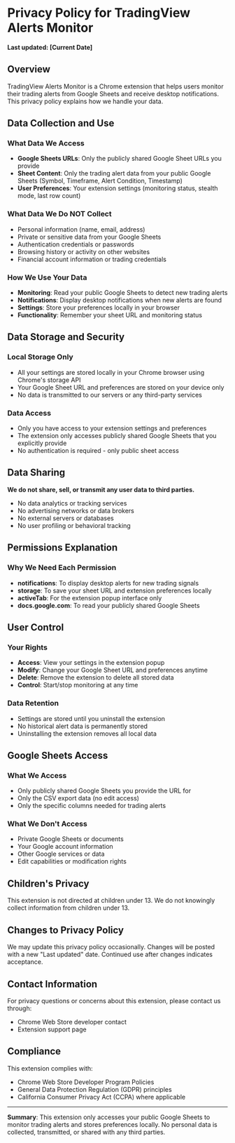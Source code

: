 # Privacy Policy for TradingView Alerts Monitor

**Last updated: [Current Date]**

## Overview

TradingView Alerts Monitor is a Chrome extension that helps users monitor their trading alerts from Google Sheets and receive desktop notifications. This privacy policy explains how we handle your data.

## Data Collection and Use

### What Data We Access
- **Google Sheets URLs**: Only the publicly shared Google Sheet URLs you provide
- **Sheet Content**: Only the trading alert data from your public Google Sheets (Symbol, Timeframe, Alert Condition, Timestamp)
- **User Preferences**: Your extension settings (monitoring status, stealth mode, last row count)

### What Data We Do NOT Collect
- Personal information (name, email, address)
- Private or sensitive data from your Google Sheets
- Authentication credentials or passwords
- Browsing history or activity on other websites
- Financial account information or trading credentials

### How We Use Your Data
- **Monitoring**: Read your public Google Sheets to detect new trading alerts
- **Notifications**: Display desktop notifications when new alerts are found
- **Settings**: Store your preferences locally in your browser
- **Functionality**: Remember your sheet URL and monitoring status

## Data Storage and Security

### Local Storage Only
- All your settings are stored locally in your Chrome browser using Chrome's storage API
- Your Google Sheet URL and preferences are stored on your device only
- No data is transmitted to our servers or any third-party services

### Data Access
- Only you have access to your extension settings and preferences
- The extension only accesses publicly shared Google Sheets that you explicitly provide
- No authentication is required - only public sheet access

## Data Sharing

**We do not share, sell, or transmit any user data to third parties.**

- No data analytics or tracking services
- No advertising networks or data brokers
- No external servers or databases
- No user profiling or behavioral tracking

## Permissions Explanation

### Why We Need Each Permission
- **notifications**: To display desktop alerts for new trading signals
- **storage**: To save your sheet URL and extension preferences locally
- **activeTab**: For the extension popup interface only
- **docs.google.com**: To read your publicly shared Google Sheets

## User Control

### Your Rights
- **Access**: View your settings in the extension popup
- **Modify**: Change your Google Sheet URL and preferences anytime
- **Delete**: Remove the extension to delete all stored data
- **Control**: Start/stop monitoring at any time

### Data Retention
- Settings are stored until you uninstall the extension
- No historical alert data is permanently stored
- Uninstalling the extension removes all local data

## Google Sheets Access

### What We Access
- Only publicly shared Google Sheets you provide the URL for
- Only the CSV export data (no edit access)
- Only the specific columns needed for trading alerts

### What We Don't Access
- Private Google Sheets or documents
- Your Google account information
- Other Google services or data
- Edit capabilities or modification rights

## Children's Privacy

This extension is not directed at children under 13. We do not knowingly collect information from children under 13.

## Changes to Privacy Policy

We may update this privacy policy occasionally. Changes will be posted with a new "Last updated" date. Continued use after changes indicates acceptance.

## Contact Information

For privacy questions or concerns about this extension, please contact us through:
- Chrome Web Store developer contact
- Extension support page

## Compliance

This extension complies with:
- Chrome Web Store Developer Program Policies
- General Data Protection Regulation (GDPR) principles
- California Consumer Privacy Act (CCPA) where applicable

---

**Summary**: This extension only accesses your public Google Sheets to monitor trading alerts and stores preferences locally. No personal data is collected, transmitted, or shared with any third parties.
